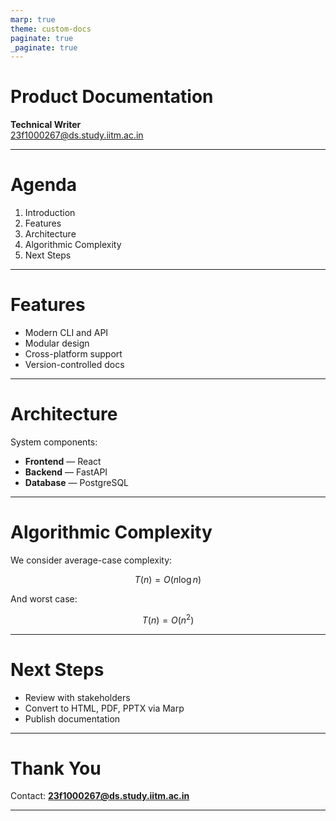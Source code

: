 ```yaml
---
marp: true
theme: custom-docs
paginate: true
_paginate: true
---
```


<!--
theme: custom-docs
class: lead
-->

# Product Documentation

**Technical Writer**  
23f1000267@ds.study.iitm.ac.in

---

# Agenda

1. Introduction
2. Features
3. Architecture
4. Algorithmic Complexity
5. Next Steps

---

# Features

- Modern CLI and API
- Modular design
- Cross-platform support
- Version-controlled docs

---

<!-- backgroundImage: url('https://static.vecteezy.com/system/resources/thumbnails/036/324/708/small/ai-generated-picture-of-a-tiger-walking-in-the-forest-photo.jpg') -->

# Architecture

System components:

- **Frontend** — React
- **Backend** — FastAPI
- **Database** — PostgreSQL

---

# Algorithmic Complexity

We consider average-case complexity:

$$
T(n) = O(n \log n)
$$

And worst case:

$$
T(n) = O(n^2)
$$

---

# Next Steps

- Review with stakeholders
- Convert to HTML, PDF, PPTX via Marp
- Publish documentation

---

# Thank You

Contact: **23f1000267@ds.study.iitm.ac.in**

---

<!-- Custom Theme -->
<style>
section.lead h1 {
  color: #004aad;
  font-size: 2.6em;
  text-shadow: 1px 1px 4px rgba(0,0,0,0.2);
}

section h1, section h2, section h3 {
  font-family: 'Segoe UI', sans-serif;
  color: #002b36;
}

section {
  background-color: #fdfdfd;
  color: #073642;
}

footer {
  font-size: 0.7em;
  text-align: right;
  color: #586e75;
}
</style>

